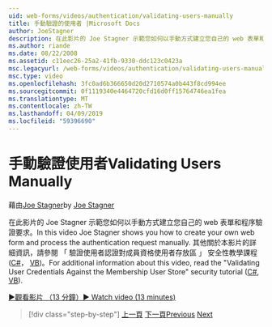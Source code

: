 ```yaml
---
uid: web-forms/videos/authentication/validating-users-manually
title: 手動驗證的使用者 |Microsoft Docs
author: JoeStagner
description: 在此影片的 Joe Stagner 示範您如何以手動方式建立您自己的 web 表單和程序驗證要求。 如需有關此 vi...
ms.author: riande
ms.date: 08/22/2008
ms.assetid: c11eec26-25a2-41fb-9330-ddc123c0423a
msc.legacyurl: /web-forms/videos/authentication/validating-users-manually
msc.type: video
ms.openlocfilehash: 3fc0ad6b366650d20d2710574a0b443f8cd994ee
ms.sourcegitcommit: 0f1119340e4464720cfd16d0ff15764746ea1fea
ms.translationtype: MT
ms.contentlocale: zh-TW
ms.lasthandoff: 04/09/2019
ms.locfileid: "59396690"
---
```

# <a name="validating-users-manually"></a><span data-ttu-id="63d18-104">手動驗證使用者</span><span class="sxs-lookup"><span data-stu-id="63d18-104">Validating Users Manually</span></span>

<span data-ttu-id="63d18-105">藉由[Joe Stagner](https://github.com/JoeStagner)</span><span class="sxs-lookup"><span data-stu-id="63d18-105">by [Joe Stagner](https://github.com/JoeStagner)</span></span>

<span data-ttu-id="63d18-106">在此影片的 Joe Stagner 示範您如何以手動方式建立您自己的 web 表單和程序驗證要求。</span><span class="sxs-lookup"><span data-stu-id="63d18-106">In this video Joe Stagner shows you how to create your own web form and process the authentication request manually.</span></span> <span data-ttu-id="63d18-107">其他關於本影片的詳細資訊，請參閱 「 驗證使用者認證對成員資格使用者存放區 」 安全性教學課程 ([C#](../../overview/older-versions-security/membership/validating-user-credentials-against-the-membership-user-store-cs.md)， [VB](../../overview/older-versions-security/membership/validating-user-credentials-against-the-membership-user-store-vb.md))。</span><span class="sxs-lookup"><span data-stu-id="63d18-107">For additional information about this video, read the "Validating User Credentials Against the Membership User Store" security tutorial ([C#](../../overview/older-versions-security/membership/validating-user-credentials-against-the-membership-user-store-cs.md), [VB](../../overview/older-versions-security/membership/validating-user-credentials-against-the-membership-user-store-vb.md)).</span></span>

[<span data-ttu-id="63d18-108">&#9654;觀看影片 （13 分鐘）</span><span class="sxs-lookup"><span data-stu-id="63d18-108">&#9654; Watch video (13 minutes)</span></span>](https://channel9.msdn.com/Blogs/ASP-NET-Site-Videos/validating-users-manually)

> [!div class="step-by-step"]
> <span data-ttu-id="63d18-109">[上一頁](creating-user-accounts-programmatically.md)
> [下一頁](validating-users-with-the-login-control.md)</span><span class="sxs-lookup"><span data-stu-id="63d18-109">[Previous](creating-user-accounts-programmatically.md)
[Next](validating-users-with-the-login-control.md)</span></span>
